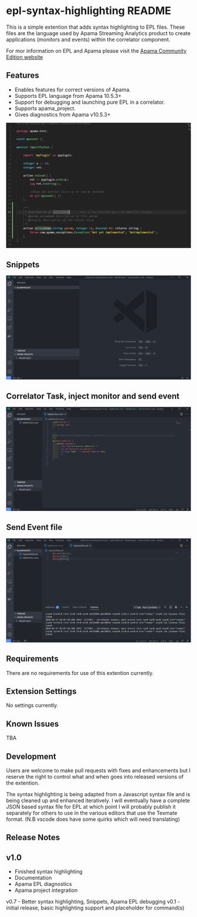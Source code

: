 # epl-syntax-highlighting README

This is a simple extention that adds syntax highlighting to EPL files. These files are the language used by Apama Streaming Analytics product to create applications (monitors and events) within the correlator component.

For mor information on EPL and Apama please visit the [Apama Community Edition website](http://www.apamacommunity.com/)

## Features

* Enables features for correct versions of Apama.
* Supports EPL language from Apama 10.5.3+
* Support for debugging and launching pure EPL in a correlator.
* Supports apama_project.
* Gives diagnostics from Apama v10.5.3+

![example code](images/mainpage.PNG)

## Snippets

![Snippets](images/1-snippets.gif)

## Correlator Task, inject monitor and send event

![Snippets](images/2-runcorr-inject.gif)

## Send Event file

![Snippets](images/3-evtfile-send.gif)

## Requirements

There are no requirements for use of this extention currently.

## Extension Settings

No settings currently.

## Known Issues

TBA

## Development

Users are welcome to make pull requests with fixes and enhancements but I reserve the right to control what and when goes into released versions of the extention.

The syntax highlighting is being adapted from a Javascript syntax file and is being cleaned up and enhanced iteratively. I will eventually have a complete JSON based syntax file for EPL at which point I will probably publish it separately for others to use in the various editors that use the Texmate format. (N.B vscode does have some quirks which will need translating)

## Release Notes

## v1.0

* Finished syntax highlighting
* Documentation
* Apama EPL diagnostics
* Apama project integration

v0.7 - Better syntax highlighting, Snippets, Apama EPL debugging 
v0.1 - initial release, basic highlighting support and placeholder for command(s)

